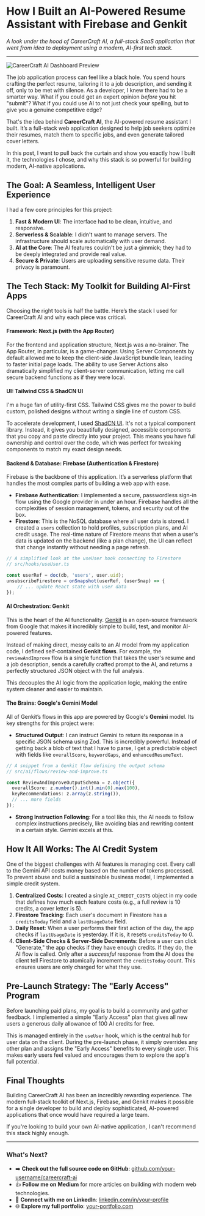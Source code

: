 # How I Built an AI-Powered Resume Assistant with Firebase and Genkit

*A look under the hood of CareerCraft AI, a full-stack SaaS application that went from idea to deployment using a modern, AI-first tech stack.*

---

<img src="https://firebasestorage.googleapis.com/v0/b/studiodev-33920.appspot.com/o/launch-assets%2Fbg_klw77o33.png?alt=media&token=c19c5c7d-8e42-4f33-b91c-b5f7b8813a1e" alt="CareerCraft AI Dashboard Preview" data-ai-hint="app dashboard resume" />

The job application process can feel like a black hole. You spend hours crafting the perfect resume, tailoring it to a job description, and sending it off, only to be met with silence. As a developer, I knew there had to be a smarter way. What if you could get an expert opinion *before* you hit "submit"? What if you could use AI to not just check your spelling, but to give you a genuine competitive edge?

That's the idea behind **CareerCraft AI**, the AI-powered resume assistant I built. It’s a full-stack web application designed to help job seekers optimize their resumes, match them to specific jobs, and even generate tailored cover letters.

In this post, I want to pull back the curtain and show you exactly how I built it, the technologies I chose, and why this stack is so powerful for building modern, AI-native applications.

## The Goal: A Seamless, Intelligent User Experience

I had a few core principles for this project:

1.  **Fast & Modern UI**: The interface had to be clean, intuitive, and responsive.
2.  **Serverless & Scalable**: I didn't want to manage servers. The infrastructure should scale automatically with user demand.
3.  **AI at the Core**: The AI features couldn't be just a gimmick; they had to be deeply integrated and provide real value.
4.  **Secure & Private**: Users are uploading sensitive resume data. Their privacy is paramount.

## The Tech Stack: My Toolkit for Building AI-First Apps

Choosing the right tools is half the battle. Here’s the stack I used for CareerCraft AI and why each piece was critical.

#### **Framework: Next.js (with the App Router)**

For the frontend and application structure, Next.js was a no-brainer. The App Router, in particular, is a game-changer. Using Server Components by default allowed me to keep the client-side JavaScript bundle lean, leading to faster initial page loads. The ability to use Server Actions also dramatically simplified my client-server communication, letting me call secure backend functions as if they were local.

#### **UI: Tailwind CSS & ShadCN UI**

I'm a huge fan of utility-first CSS. Tailwind CSS gives me the power to build custom, polished designs without writing a single line of custom CSS.

To accelerate development, I used [ShadCN UI](https://ui.shadcn.com/). It's not a typical component library. Instead, it gives you beautifully designed, accessible components that you copy and paste directly into your project. This means you have full ownership and control over the code, which was perfect for tweaking components to match my exact design needs.

#### **Backend & Database: Firebase (Authentication & Firestore)**

Firebase is the backbone of this application. It’s a serverless platform that handles the most complex parts of building a web app with ease.

*   **Firebase Authentication**: I implemented a secure, passwordless sign-in flow using the Google provider in under an hour. Firebase handles all the complexities of session management, tokens, and security out of the box.
*   **Firestore**: This is the NoSQL database where all user data is stored. I created a `users` collection to hold profiles, subscription plans, and AI credit usage. The real-time nature of Firestore means that when a user's data is updated on the backend (like a plan change), the UI can reflect that change instantly without needing a page refresh.

```javascript
// A simplified look at the useUser hook connecting to Firestore
// src/hooks/useUser.ts

const userRef = doc(db, 'users', user.uid);
unsubscribeFirestore = onSnapshot(userRef, (userSnap) => {
    // ... update React state with user data
});
```

#### **AI Orchestration: Genkit**

This is the heart of the AI functionality. [Genkit](https://firebase.google.com/docs/genkit) is an open-source framework from Google that makes it incredibly simple to build, test, and monitor AI-powered features.

Instead of making direct, messy calls to an AI model from my application code, I defined self-contained **Genkit flows**. For example, the `reviewAndImprove` flow is a single function that takes the user's resume and a job description, sends a carefully crafted prompt to the AI, and returns a perfectly structured JSON object with the full analysis.

This decouples the AI logic from the application logic, making the entire system cleaner and easier to maintain.

#### **The Brains: Google's Gemini Model**

All of Genkit’s flows in this app are powered by Google's **Gemini** model. Its key strengths for this project were:

*   **Structured Output**: I can instruct Gemini to return its response in a specific JSON schema using Zod. This is incredibly powerful. Instead of getting back a blob of text that I have to parse, I get a predictable object with fields like `overallScore`, `keywordGaps`, and `enhancedResumeText`.

```typescript
// A snippet from a Genkit flow defining the output schema
// src/ai/flows/review-and-improve.ts

const ReviewAndImproveOutputSchema = z.object({
  overallScore: z.number().int().min(0).max(100),
  keyRecommendations: z.array(z.string()),
  // ... more fields
});
```

*   **Strong Instruction Following**: For a tool like this, the AI needs to follow complex instructions precisely, like avoiding bias and rewriting content in a certain style. Gemini excels at this.

## How It All Works: The AI Credit System

One of the biggest challenges with AI features is managing cost. Every call to the Gemini API costs money based on the number of tokens processed. To prevent abuse and build a sustainable business model, I implemented a simple credit system.

1.  **Centralized Costs**: I created a single `AI_CREDIT_COSTS` object in my code that defines how much each feature costs (e.g., a full review is 10 credits, a cover letter is 5).
2.  **Firestore Tracking**: Each user's document in Firestore has a `creditsToday` field and a `lastUsageDate` field.
3.  **Daily Reset**: When a user performs their first action of the day, the app checks if `lastUsageDate` is yesterday. If it is, it resets `creditsToday` to 0.
4.  **Client-Side Checks & Server-Side Decrements**: Before a user can click "Generate," the app checks if they have enough credits. If they do, the AI flow is called. Only after a *successful* response from the AI does the client tell Firestore to atomically increment the `creditsToday` count. This ensures users are only charged for what they use.

## Pre-Launch Strategy: The "Early Access" Program

Before launching paid plans, my goal is to build a community and gather feedback. I implemented a simple "Early Access" plan that gives all new users a generous daily allowance of 100 AI credits for free.

This is managed entirely in the `useUser` hook, which is the central hub for user data on the client. During the pre-launch phase, it simply overrides any other plan and assigns the "Early Access" benefits to every single user. This makes early users feel valued and encourages them to explore the app's full potential.

## Final Thoughts

Building CareerCraft AI has been an incredibly rewarding experience. The modern full-stack toolkit of Next.js, Firebase, and Genkit makes it possible for a single developer to build and deploy sophisticated, AI-powered applications that once would have required a large team.

If you're looking to build your own AI-native application, I can't recommend this stack highly enough.

---

### What's Next?  

-   ➡️ **Check out the full source code on GitHub**: [github.com/your-username/careercraft-ai](https://github.com/your-username/careercraft-ai)
-   👍 **Follow me on Medium** for more articles on building with modern web technologies.
-   🤝 **Connect with me on LinkedIn**: [linkedin.com/in/your-profile](https://linkedin.com/in/your-profile)
-   🌐 **Explore my full portfolio**: [your-portfolio.com](https://your-portfolio.com)

